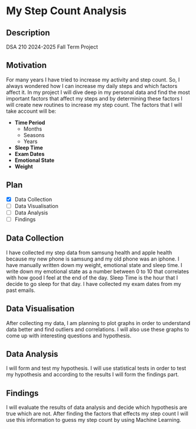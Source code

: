 # My Step Count Analysis

## Description

DSA 210  2024-2025 Fall Term Project

## Motivation 
For many years I have tried to increase my activity and step count. So, I always wondered how I can increase my daily steps and  which factors affect it.
In my project I will dive deep in my personal data and find the most important factors that affect my steps and by determining these factors I will create new routines to increase my step count. The factors that I will take account will be:
* **Time Period**
  * Months
  * Seasons
  * Years  
* **Sleep Time**
* **Exam Dates**
* **Emotional State**
* **Weight**

## Plan
- [X] Data Collection
- [ ] Data Visualisation
- [ ] Data Analysis
- [ ] Findings

## Data Collection
I have collected my step data from samsung health and apple health because my new phone is samsung and my old phone was an iphone. I have manually written down my weight, emotional state and sleep time. I write down my emotional state as a number between 0 to 10 that correlates with how good I feel at the end of the day. Sleep Time is the hour that I decide to go sleep for that day. I have collected my exam dates from my past emails.

## Data Visualisation
After collecting my data, I am planning to plot graphs in order to understand data better and find outliers and correlations. I will also use these graphs to come up with interesting questions and hypothesis.

## Data Analysis
I will form and test my hypothesis. I will use statistical tests in order to test my hypothesis and according to the results I will form the findings part.

## Findings
I will evaluate the results of data analysis and decide which hypothesis are true which are not. After finding the factors that effects my step count I will use this information to guess my step count by using Machine Learning.
